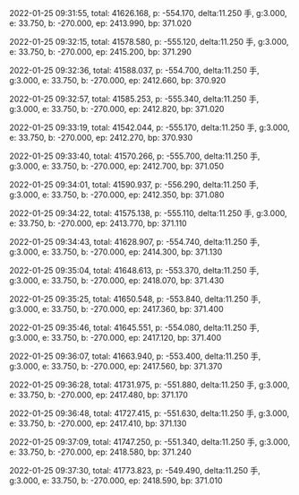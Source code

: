 2022-01-25 09:31:55, total: 41626.168, p: -554.170, delta:11.250 手, g:3.000, e: 33.750, b: -270.000, ep: 2413.990, bp: 371.020

2022-01-25 09:32:15, total: 41578.580, p: -555.120, delta:11.250 手, g:3.000, e: 33.750, b: -270.000, ep: 2415.200, bp: 371.290

2022-01-25 09:32:36, total: 41588.037, p: -554.700, delta:11.250 手, g:3.000, e: 33.750, b: -270.000, ep: 2412.660, bp: 370.920

2022-01-25 09:32:57, total: 41585.253, p: -555.340, delta:11.250 手, g:3.000, e: 33.750, b: -270.000, ep: 2412.820, bp: 371.020

2022-01-25 09:33:19, total: 41542.044, p: -555.170, delta:11.250 手, g:3.000, e: 33.750, b: -270.000, ep: 2412.270, bp: 370.930

2022-01-25 09:33:40, total: 41570.266, p: -555.700, delta:11.250 手, g:3.000, e: 33.750, b: -270.000, ep: 2412.700, bp: 371.050

2022-01-25 09:34:01, total: 41590.937, p: -556.290, delta:11.250 手, g:3.000, e: 33.750, b: -270.000, ep: 2412.350, bp: 371.080

2022-01-25 09:34:22, total: 41575.138, p: -555.110, delta:11.250 手, g:3.000, e: 33.750, b: -270.000, ep: 2413.770, bp: 371.110

2022-01-25 09:34:43, total: 41628.907, p: -554.740, delta:11.250 手, g:3.000, e: 33.750, b: -270.000, ep: 2414.300, bp: 371.130

2022-01-25 09:35:04, total: 41648.613, p: -553.370, delta:11.250 手, g:3.000, e: 33.750, b: -270.000, ep: 2418.070, bp: 371.430

2022-01-25 09:35:25, total: 41650.548, p: -553.840, delta:11.250 手, g:3.000, e: 33.750, b: -270.000, ep: 2417.360, bp: 371.400

2022-01-25 09:35:46, total: 41645.551, p: -554.080, delta:11.250 手, g:3.000, e: 33.750, b: -270.000, ep: 2417.120, bp: 371.400

2022-01-25 09:36:07, total: 41663.940, p: -553.400, delta:11.250 手, g:3.000, e: 33.750, b: -270.000, ep: 2417.560, bp: 371.370

2022-01-25 09:36:28, total: 41731.975, p: -551.880, delta:11.250 手, g:3.000, e: 33.750, b: -270.000, ep: 2417.480, bp: 371.170

2022-01-25 09:36:48, total: 41727.415, p: -551.630, delta:11.250 手, g:3.000, e: 33.750, b: -270.000, ep: 2417.410, bp: 371.130

2022-01-25 09:37:09, total: 41747.250, p: -551.340, delta:11.250 手, g:3.000, e: 33.750, b: -270.000, ep: 2418.580, bp: 371.240

2022-01-25 09:37:30, total: 41773.823, p: -549.490, delta:11.250 手, g:3.000, e: 33.750, b: -270.000, ep: 2418.590, bp: 371.010
